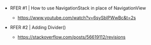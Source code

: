 #  

- RFER #1 | How to use NavigationStack in place of NavigationView
    - https://www.youtube.com/watch?v=6sySblPWwBc&t=2s

- RFER #2 | Adding Divider()
    - https://stackoverflow.com/posts/56619112/revisions
